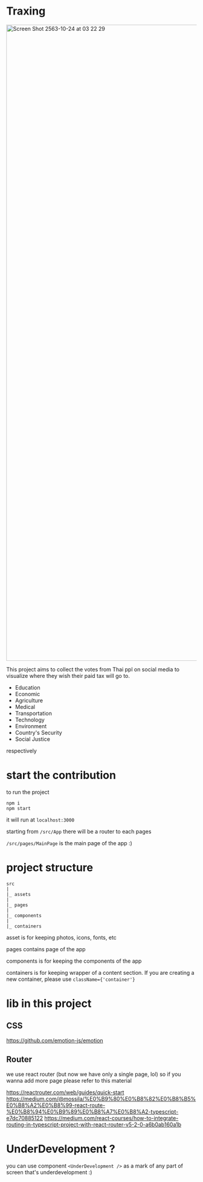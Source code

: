 # Traxing

<img width="1680" alt="Screen Shot 2563-10-24 at 03 22 29" src="https://user-images.githubusercontent.com/5433758/97050803-3c94b600-15a8-11eb-8b63-37fca963201f.png">

This project aims to collect the votes from Thai ppl on social media to visualize where they wish their paid tax will go to.

- Education
- Economic
- Agriculture
- Medical
- Transportation
- Technology
- Environment
- Country's Security
- Social Justice

respectively

# start the contribution

to run the project

```
npm i
npm start
```

it will run at `localhost:3000`

starting from `/src/App` there will be a router to each pages 

`/src/pages/MainPage` is the main page of the app :) 

# project structure

```
src
|
|_ assets
|
|_ pages
|
|_ components 
|
|_ containers

```

asset is for keeping photos, icons, fonts, etc

pages contains page of the app

components is for keeping the components of the app

containers is for keeping wrapper of a content section. If you are creating a new container, please use `className={'container'}`


# lib in this project

## CSS
https://github.com/emotion-js/emotion


## Router

we use react router (but now we have only a single page, lol) so if you wanna add more page please refer to this material

https://reactrouter.com/web/guides/quick-start
https://medium.com/@mossila/%E0%B9%80%E0%B8%82%E0%B8%B5%E0%B8%A2%E0%B8%99-react-route-%E0%B8%94%E0%B9%89%E0%B8%A7%E0%B8%A2-typescript-e7dc70885122
https://medium.com/react-courses/how-to-integrate-routing-in-typescript-project-with-react-router-v5-2-0-a6b0ab160a1b

# UnderDevelopment ?

you can use component `<UnderDevelopment />` as a mark of any part of screen that's underdevelopment :) 
